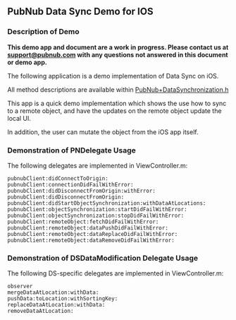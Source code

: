 ## PubNub Data Sync Demo for IOS

### Description of Demo

**This demo app and document are a work in progress. Please contact us at support@pubnub.com with any questions not answered in this document or demo app.**

The following application is a demo implementation of Data Sync on iOS.

All method descriptions are available within [PubNub+DataSynchronization.h](https://github.com/pubnub/objective-c/blob/ds-beta/PubNub/PubNub/PubNub/Core/PubNub%2BDataSynchronization.h)

This app is a quick demo implementation which shows the use how to sync to a remote object, and have the updates on the
remote object update the local UI.

In addition, the user can mutate the object from the iOS app itself.

### Demonstration of PNDelegate Usage

The following delegates are implemented in ViewController.m:

```
pubnubClient:didConnectToOrigin:
pubnubClient:connectionDidFailWithError:
pubnubClient:didDisconnectFromOrigin:withError:
pubnubClient:didDisconnectFromOrigin:
pubnubClient:didStartObjectSynchronization:withDataAtLocations:
pubnubClient:objectSynchronization:startDidFailWithError:
pubnubClient:objectSynchronization:stopDidFailWithError:
pubnubClient:remoteObject:fetchDidFailWithError:
pubnubClient:remoteObject:dataPushDidFailWithError:
pubnubClient:remoteObject:dataReplaceDidFailWithError:
pubnubClient:remoteObject:dataRemoveDidFailWithError:
```

### Demonstration of DSDataModification Delegate Usage

The following DS-specific delegates are implemented in ViewController.m:

```
observer
mergeDataAtLocation:withData:
pushData:toLocation:withSortingKey:
replaceDataAtLocation:withData:
removeDataAtLocation:
```


